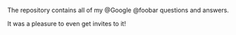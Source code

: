 The repository contains all of my @Google @foobar questions and answers.

It was a pleasure to even get invites to it!